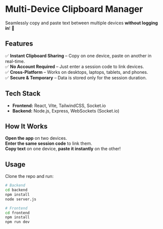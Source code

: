 # Multi-Device Clipboard Manager  

Seamlessly copy and paste text between multiple devices **without logging in**! 🚀  

## Features  
✅ **Instant Clipboard Sharing** – Copy on one device, paste on another in real-time.  
✅ **No Account Required** – Just enter a session code to link devices.  
✅ **Cross-Platform** – Works on desktops, laptops, tablets, and phones.  
✅ **Secure & Temporary** – Data is stored only for the session duration.  

## Tech Stack  
- **Frontend:** React, Vite, TailwindCSS, Socket.io  
- **Backend:** Node.js, Express, WebSockets (Socket.io)

## How It Works  
**Open the app** on two devices.  
**Enter the same session code** to link them.  
**Copy text** on one device, **paste it instantly** on the other!  

## Usage  
Clone the repo and run:  
```sh
# Backend
cd backend
npm install
node server.js

# Frontend
cd frontend
npm install
npm run dev
